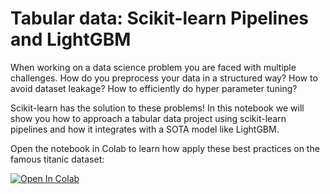 # Tabular data: Scikit-learn Pipelines and LightGBM

When working on a data science problem you are faced with multiple challenges. How do you preprocess your data in a structured way? How to avoid dataset leakage? How to efficiently do hyper parameter tuning?

Scikit-learn has the solution to these problems! In this notebook we will show you how to approach a tabular data project using scikit-learn pipelines and how it integrates with a SOTA model like LightGBM.

Open the notebook in Colab to learn how apply these best practices on the famous titanic dataset:

[![Open In Colab](https://colab.research.google.com/assets/colab-badge.svg)](https://colab.research.google.com/github/ml6team/quick-tips/blob/main/structured_data/2021_02_26_scikit_learn_pipelines/scikit_learn_pipelines_and_lightgbm_titanic_dataset.ipynb)

